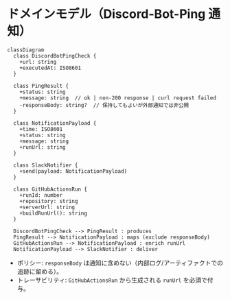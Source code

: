 # ドメインモデル（Discord-Bot-Ping 通知）

```mermaid
classDiagram
  class DiscordBotPingCheck {
    +url: string
    +executedAt: ISO8601
  }

  class PingResult {
    +status: string
    +message: string  // ok | non-200 response | curl request failed
    -responseBody: string?  // 保持してもよいが外部通知では非公開
  }

  class NotificationPayload {
    +time: ISO8601
    +status: string
    +message: string
    +runUrl: string
  }

  class SlackNotifier {
    +send(payload: NotificationPayload)
  }

  class GitHubActionsRun {
    +runId: number
    +repository: string
    +serverUrl: string
    +buildRunUrl(): string
  }

  DiscordBotPingCheck --> PingResult : produces
  PingResult --> NotificationPayload : maps (exclude responseBody)
  GitHubActionsRun --> NotificationPayload : enrich runUrl
  NotificationPayload --> SlackNotifier : deliver
```

- ポリシー: `responseBody` は通知に含めない（内部ログ/アーティファクトでの追跡に留める）。
- トレーサビリティ: `GitHubActionsRun` から生成される `runUrl` を必須で付与。
